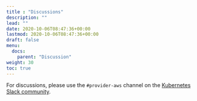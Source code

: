 ```yaml
---
title : "Discussions"
description: ""
lead: ""
date: 2020-10-06T08:47:36+00:00
lastmod: 2020-10-06T08:47:36+00:00
draft: false
menu: 
  docs:
    parent: "Discussion"
weight: 30
toc: true
---
```


For discussions, please use the `#provider-aws` channel on the [Kubernetes Slack community](https://kubernetes.slack.com/).
